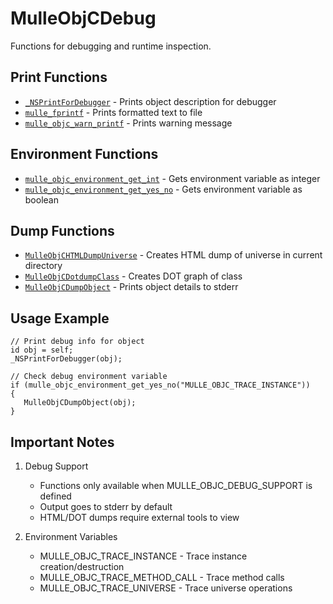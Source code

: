 # MulleObjCDebug

Functions for debugging and runtime inspection.

## Print Functions

- [`_NSPrintForDebugger`](https://www.perplexity.ai/search?q=Please+create+some+detailed+API+documentation+for+the+function+_NSPrintForDebugger+of+the+MulleObjC+project+https://github.com/mulle-objc/MulleObjC.+You+will+find+source+code+probably+at+https://github.com/mulle-objc/MulleObjC/blob/master/src/function/MulleObjCDebug.m+and+the+header+at+https://github.com/mulle-objc/MulleObjC/blob/master/src/function/MulleObjCDebug.h) - Prints object description for debugger
- [`mulle_fprintf`](https://www.perplexity.ai/search?q=Please+create+some+detailed+API+documentation+for+the+function+mulle_fprintf+of+the+MulleObjC+project+https://github.com/mulle-objc/MulleObjC.+You+will+find+source+code+probably+at+https://github.com/mulle-objc/MulleObjC/blob/master/src/function/MulleObjCDebug.m+and+the+header+at+https://github.com/mulle-objc/MulleObjC/blob/master/src/function/MulleObjCDebug.h) - Prints formatted text to file
- [`mulle_objc_warn_printf`](https://www.perplexity.ai/search?q=Please+create+some+detailed+API+documentation+for+the+function+mulle_objc_warn_printf+of+the+MulleObjC+project+https://github.com/mulle-objc/MulleObjC.+You+will+find+source+code+probably+at+https://github.com/mulle-objc/MulleObjC/blob/master/src/function/MulleObjCDebug.m+and+the+header+at+https://github.com/mulle-objc/MulleObjC/blob/master/src/function/MulleObjCDebug.h) - Prints warning message

## Environment Functions

- [`mulle_objc_environment_get_int`](https://www.perplexity.ai/search?q=Please+create+some+detailed+API+documentation+for+the+function+mulle_objc_environment_get_int+of+the+MulleObjC+project+https://github.com/mulle-objc/MulleObjC.+You+will+find+source+code+probably+at+https://github.com/mulle-objc/MulleObjC/blob/master/src/function/MulleObjCDebug.m+and+the+header+at+https://github.com/mulle-objc/MulleObjC/blob/master/src/function/MulleObjCDebug.h) - Gets environment variable as integer
- [`mulle_objc_environment_get_yes_no`](https://www.perplexity.ai/search?q=Please+create+some+detailed+API+documentation+for+the+function+mulle_objc_environment_get_yes_no+of+the+MulleObjC+project+https://github.com/mulle-objc/MulleObjC.+You+will+find+source+code+probably+at+https://github.com/mulle-objc/MulleObjC/blob/master/src/function/MulleObjCDebug.m+and+the+header+at+https://github.com/mulle-objc/MulleObjC/blob/master/src/function/MulleObjCDebug.h) - Gets environment variable as boolean

## Dump Functions

- [`MulleObjCHTMLDumpUniverse`](https://www.perplexity.ai/search?q=Please+create+some+detailed+API+documentation+for+the+function+MulleObjCHTMLDumpUniverse+of+the+MulleObjC+project+https://github.com/mulle-objc/MulleObjC.+You+will+find+source+code+probably+at+https://github.com/mulle-objc/MulleObjC/blob/master/src/function/MulleObjCDebug.m+and+the+header+at+https://github.com/mulle-objc/MulleObjC/blob/master/src/function/MulleObjCDebug.h) - Creates HTML dump of universe in current directory
- [`MulleObjCDotdumpClass`](https://www.perplexity.ai/search?q=Please+create+some+detailed+API+documentation+for+the+function+MulleObjCDotdumpClass+of+the+MulleObjC+project+https://github.com/mulle-objc/MulleObjC.+You+will+find+source+code+probably+at+https://github.com/mulle-objc/MulleObjC/blob/master/src/function/MulleObjCDebug.m+and+the+header+at+https://github.com/mulle-objc/MulleObjC/blob/master/src/function/MulleObjCDebug.h) - Creates DOT graph of class
- [`MulleObjCDumpObject`](https://www.perplexity.ai/search?q=Please+create+some+detailed+API+documentation+for+the+function+MulleObjCDumpObject+of+the+MulleObjC+project+https://github.com/mulle-objc/MulleObjC.+You+will+find+source+code+probably+at+https://github.com/mulle-objc/MulleObjC/blob/master/src/function/MulleObjCDebug.m+and+the+header+at+https://github.com/mulle-objc/MulleObjC/blob/master/src/function/MulleObjCDebug.h) - Prints object details to stderr

## Usage Example

```objc
// Print debug info for object
id obj = self;
_NSPrintForDebugger(obj);

// Check debug environment variable
if (mulle_objc_environment_get_yes_no("MULLE_OBJC_TRACE_INSTANCE"))
{
   MulleObjCDumpObject(obj);
}
```

## Important Notes

1. Debug Support
   - Functions only available when MULLE_OBJC_DEBUG_SUPPORT is defined
   - Output goes to stderr by default
   - HTML/DOT dumps require external tools to view

2. Environment Variables
   - MULLE_OBJC_TRACE_INSTANCE - Trace instance creation/destruction
   - MULLE_OBJC_TRACE_METHOD_CALL - Trace method calls
   - MULLE_OBJC_TRACE_UNIVERSE - Trace universe operations
